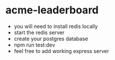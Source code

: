 # acme-leaderboard

- you will need to install redis locally
- start the redis server
- create your postgres database
- npm run test:dev
- feel free to add working express server
